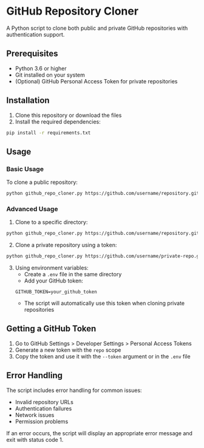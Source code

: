 # GitHub Repository Cloner

A Python script to clone both public and private GitHub repositories with authentication support.

## Prerequisites

- Python 3.6 or higher
- Git installed on your system
- (Optional) GitHub Personal Access Token for private repositories

## Installation

1. Clone this repository or download the files
2. Install the required dependencies:
```bash
pip install -r requirements.txt
```

## Usage

### Basic Usage

To clone a public repository:
```bash
python github_repo_cloner.py https://github.com/username/repository.git
```

### Advanced Usage

1. Clone to a specific directory:
```bash
python github_repo_cloner.py https://github.com/username/repository.git --target-dir /path/to/directory
```

2. Clone a private repository using a token:
```bash
python github_repo_cloner.py https://github.com/username/private-repo.git --token your_github_token
```

3. Using environment variables:
   - Create a `.env` file in the same directory
   - Add your GitHub token:
   ```
   GITHUB_TOKEN=your_github_token
   ```
   - The script will automatically use this token when cloning private repositories

## Getting a GitHub Token

1. Go to GitHub Settings > Developer Settings > Personal Access Tokens
2. Generate a new token with the `repo` scope
3. Copy the token and use it with the `--token` argument or in the `.env` file

## Error Handling

The script includes error handling for common issues:
- Invalid repository URLs
- Authentication failures
- Network issues
- Permission problems

If an error occurs, the script will display an appropriate error message and exit with status code 1. 